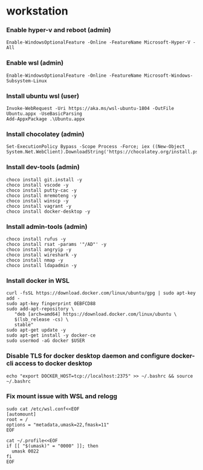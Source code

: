 # workstation

### Enable hyper-v and reboot (admin)
```
Enable-WindowsOptionalFeature -Online -FeatureName Microsoft-Hyper-V -All
```

### Enable wsl (admin)
```
Enable-WindowsOptionalFeature -Online -FeatureName Microsoft-Windows-Subsystem-Linux
```

### Install ubuntu wsl (user)
```
Invoke-WebRequest -Uri https://aka.ms/wsl-ubuntu-1804 -OutFile Ubuntu.appx -UseBasicParsing
Add-AppxPackage .\Ubuntu.appx
```

### Install chocolatey (admin)
```
Set-ExecutionPolicy Bypass -Scope Process -Force; iex ((New-Object System.Net.WebClient).DownloadString('https://chocolatey.org/install.ps1'))
```

### Install dev-tools (admin)
```
choco install git.install -y
choco install vscode -y
choco install putty-cac -y
choco install mremoteng -y
choco install winscp -y
choco install vagrant -y
choco install docker-desktop -y
```

### Install admin-tools (admin)
```
choco install rufus -y
choco install rsat -params '"/AD"' -y
choco install angryip -y
choco install wireshark -y
choco install nmap -y
choco install ldapadmin -y
```

### Install docker in WSL
```
curl -fsSL https://download.docker.com/linux/ubuntu/gpg | sudo apt-key add -
sudo apt-key fingerprint 0EBFCD88
sudo add-apt-repository \
   "deb [arch=amd64] https://download.docker.com/linux/ubuntu \
   $(lsb_release -cs) \
   stable"
sudo apt-get update -y
sudo apt-get install -y docker-ce
sudo usermod -aG docker $USER
```

### Disable TLS for docker desktop daemon and configure docker-cli access to docker desktop
```
echo "export DOCKER_HOST=tcp://localhost:2375" >> ~/.bashrc && source ~/.bashrc
```

### Fix mount issue with WSL and relogg
```
sudo cat /etc/wsl.conf<<EOF
[automount]
root = /
options = "metadata,umask=22,fmask=11"
EOF
```
```
cat ~/.profile<<EOF
if [[ "$(umask)" = "0000" ]]; then
  umask 0022
fi
EOF
```
